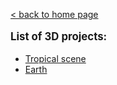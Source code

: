 [&lt; back to home page](../../../ "Home page")

<p style="font-weight: bold; font-size: 1.2em;">List of 3D projects:</p>

-   [Tropical scene](./Tropical&#32;scene "Visit &#34;Tropical scene&#34; project page")
-   [Earth](./Earth "Visit &#34;Earth&#34; project page")

